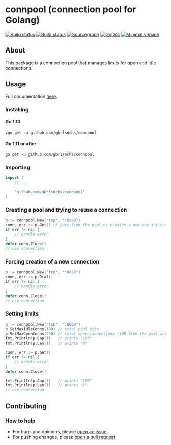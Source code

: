 # connpool (connection pool for Golang)

[![Build status](https://travis-ci.org/gbrlsnchs/connpool.svg?branch=master)](https://travis-ci.org/gbrlsnchs/connpool)
[![Build status](https://ci.appveyor.com/api/projects/status/9lpy785hty5snjri/branch/master?svg=true)](https://ci.appveyor.com/project/gbrlsnchs/connpool/branch/master)
[![Sourcegraph](https://sourcegraph.com/github.com/gbrlsnchs/connpool/-/badge.svg)](https://sourcegraph.com/github.com/gbrlsnchs/connpool?badge)
[![GoDoc](https://godoc.org/github.com/gbrlsnchs/connpool?status.svg)](https://godoc.org/github.com/gbrlsnchs/connpool)
[![Minimal version](https://img.shields.io/badge/minimal%20version-go1.10%2B-5272b4.svg)](https://golang.org/doc/go1.10)

## About
This package is a connection pool that manages limits for open and idle connections.

## Usage
Full documentation [here](https://godoc.org/github.com/gbrlsnchs/connpool).

### Installing
#### Go 1.10
`vgo get -u github.com/gbrlsnchs/connpool`
#### Go 1.11 or after
`go get -u github.com/gbrlsnchs/connpool`

### Importing
```go
import (
	// ...

	"github.com/gbrlsnchs/connpool"
)
```

### Creating a pool and trying to reuse a connection
```go
p := connpool.New("tcp", ":6060")
conn, err := p.Get() // gets from the pool or creates a new one instead
if err != nil {
	// handle error
}
defer conn.Close()
// use connection
```

### Forcing creation of a new connection
```go
p := connpool.New("tcp", ":6060")
conn, err := p.Dial()
if err != nil {
	// handle error
}
defer conn.Close()
// use connection
```

### Setting limits
```go
p := connpool.New("tcp", ":6060")
p.SetMaxIdleConns(100) // total pool size
p.SetMaxOpenConns(250) // total open connections (100 from the pool and 150 temporary ones)
fmt.Println(p.Cap())   // prints "100"
fmt.Println(p.Len())   // prints "0"

conn, err := p.Get()
if err != nil {
	// handle error
}
defer conn.Close()

fmt.Println(p.Cap())   // prints "100"
fmt.Println(p.Len())   // prints "1"
// use connection
```

## Contributing
### How to help
- For bugs and opinions, please [open an issue](https://github.com/gbrlsnchs/connpool/issues/new)
- For pushing changes, please [open a pull request](https://github.com/gbrlsnchs/connpool/compare)
